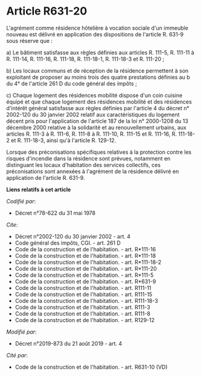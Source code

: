 # Article R631-20

L'agrément comme résidence hôtelière à vocation sociale d'un immeuble nouveau est délivré en application des dispositions de
l'article R. 631-9 sous réserve que : 

a) Le bâtiment satisfasse aux règles définies aux articles R. 111-5, R. 111-11 à R. 111-14, R. 111-16, R. 111-18, R.
111-18-1, R. 111-18-3 et R. 111-20 ; 

b) Les locaux communs et de réception de la résidence permettent à son exploitant de proposer au moins trois des quatre
prestations définies au b du 4° de l'article 261 D du code général des impôts ; 

c) Chaque logement des résidences mobilité dispose d'un coin cuisine équipé et que chaque logement des résidences mobilité et
des résidences d'intérêt général satisfasse aux règles définies par l'article 4 du décret n° 2002-120 du 30 janvier 2002
relatif aux caractéristiques du logement décent pris pour l'application de l'article 187 de la loi n° 2000-1208 du 13
décembre 2000 relative à la solidarité et au renouvellement urbains, aux articles R. 111-3 à R. 111-6, R. 111-8 à R. 111-10,
R. 111-15 et R. 111-16, R. 111-18-2 et R. 111-18-3, ainsi qu'à l'article R. 129-12. 

Lorsque des préconisations spécifiques relatives à la protection contre les risques d'incendie dans la résidence sont
prévues, notamment en distinguant les locaux d'habitation des services collectifs, ces préconisations sont annexées à
l'agrément de la résidence délivré en application de l'article R. 631-9.

**Liens relatifs à cet article**

_Codifié par_:

  - Décret n°78-622 du 31 mai 1978

_Cite_:

  - Décret n°2002-120 du 30 janvier 2002 - art. 4
  - Code général des impôts, CGI. - art. 261 D
  - Code de la construction et de l'habitation. - art. R*111-16
  - Code de la construction et de l'habitation. - art. R*111-18
  - Code de la construction et de l'habitation. - art. R*111-18-2
  - Code de la construction et de l'habitation. - art. R*111-20
  - Code de la construction et de l'habitation. - art. R*111-5
  - Code de la construction et de l'habitation. - art. R*631-9
  - Code de la construction et de l'habitation. - art. R111-11
  - Code de la construction et de l'habitation. - art. R111-15
  - Code de la construction et de l'habitation. - art. R111-18-3
  - Code de la construction et de l'habitation. - art. R111-3
  - Code de la construction et de l'habitation. - art. R111-8
  - Code de la construction et de l'habitation. - art. R129-12

_Modifié par_:

  - Décret n°2019-873 du 21 août 2019 - art. 4

_Cité par_:

  - Code de la construction et de l'habitation. - art. R631-10 (VD)
